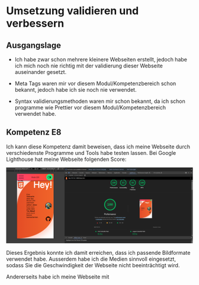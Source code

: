 # Umsetzung validieren und verbessern

## Ausgangslage

- Ich habe zwar schon mehrere kleinere Webseiten erstellt, jedoch habe ich mich noch nie richtig mit der validierung dieser Webseite auseinander gesetzt.

- Meta Tags waren mir vor diesem Modul/Kompetenzbereich schon bekannt, jedoch habe ich sie noch nie verwendet.

- Syntax validierungsmethoden waren mir schon bekannt, da ich schon programme wie Prettier vor diesem Modul/Kompetenzbereich verwendet habe.

## Kompetenz E8

Ich kann diese Kompetenz damit beweisen, dass ich meine Webseite durch verschiedenste Programme und Tools habe testen lassen. Bei Google Lighthouse hat meine Webseite folgenden Score:

![Performance der Webseite](image-1.png)

Dieses Ergebnis konnte ich damit erreichen, dass ich passende Bildformate verwendet habe. Ausserdem habe ich die Medien sinnvoll eingesetzt, sodass Sie die Geschwindigkeit der Webseite nicht beeinträchtigt wird.

Andererseits habe ich meine Webseite mit
